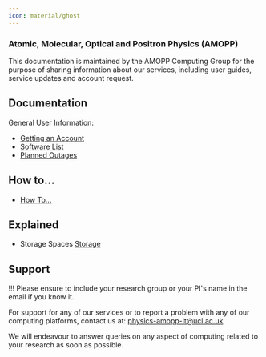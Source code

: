 ```yaml
---
icon: material/ghost
---
```


### Atomic, Molecular, Optical and Positron Physics (AMOPP)

This documentation is maintained by the AMOPP Computing Group for the purpose of sharing information about our services, including user guides,
service updates and account request.

## Documentation

General User Information:

- [Getting an Account](/docs/amopp/Theory/account-services.md)
- [Software List](Cluster/Theory/software-list.md)
- [Planned Outages](planned-outages.md)


## How to...

- [How To...](/docs/amopp/howto.md)

## Explained
- Storage Spaces [Storage](Theory/storage-map.md)

## Support

!!! Please ensure to include your research group or your PI's name in the email if you know it.

For support for any of our services or to report a problem with any of our computing platforms, contact us at: [physics-amopp-it@ucl.ac.uk](mailto:physics-amopp-it@ucl.ac.uk)

We will endeavour to answer queries on any aspect of computing related to your research as soon as possible.